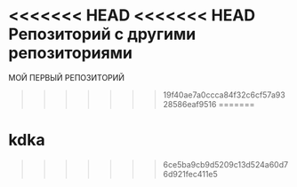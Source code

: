 <<<<<<< HEAD
<<<<<<< HEAD
Репозиторий с другими репозиториями
=======
МОЙ ПЕРВЫЙ РЕПОЗИТОРИЙ
>>>>>>> 19f40ae7a0ccca84f32c6cf57a9328586eaf9516
=======
# kdka
>>>>>>> 6ce5ba9cb9d5209c13d524a60d76d921fec411e5
